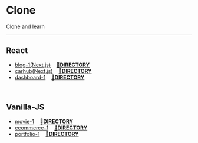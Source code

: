 # Clone
Clone and learn

---
## React
* [blog-1(Next.js)](https://happyuniv-clone-blog-1.netlify.app/) &nbsp;&nbsp; [**📂DIRECTORY**](./blog-1)
* [carhub(Next.js)](https://happyuniv-clone-carhub.netlify.app/) &nbsp;&nbsp; [**📂DIRECTORY**](./carhub)
* [dashboard-1](https://happyuniv-clone-dashboard-1.netlify.app/) &nbsp;&nbsp; [**📂DIRECTORY**](./dashboard-1)

<br>

## Vanilla-JS
* [movie-1](https://happyuniv-clone-movie-1.netlify.app/) &nbsp;&nbsp; [**📂DIRECTORY**](./movie-1)
* [ecommerce-1](https://happyuniv-clone-ecommerce-1.netlify.app/) &nbsp;&nbsp; [**📂DIRECTORY**](./ecommerce-1)
* [portfolio-1](https://happyuniv-clone-portfolio-1.netlify.app/) &nbsp;&nbsp; [**📂DIRECTORY**](./portfolio-1)
